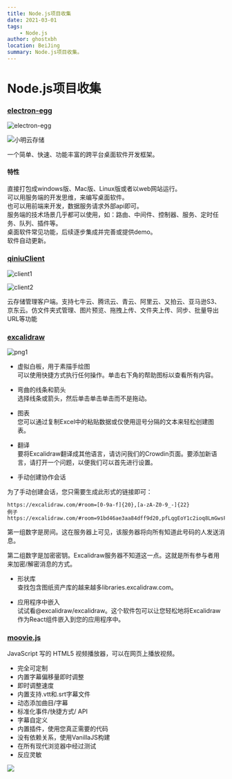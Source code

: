 ```yaml
---
title: Node.js项目收集
date: 2021-03-01
tags:
    - Node.js
author: ghostxbh
location: BeiJing
summary: Node.js项目收集。
---
```

# Node.js项目收集

### [electron-egg](https://gitee.com/wallace5303/electron-egg)

![electron-egg](https://gitee.com/wallace5303/electron-egg/raw/master/build/img/upload_pic.png)

![小明云存储](https://cdn.jsdelivr.net/gh/wallace5303/file-resource/normal/xm-pic-config.png)

一个简单、快速、功能丰富的跨平台桌面软件开发框架。

#### 特性

直接打包成windows版、Mac版、Linux版或者以web网站运行。<br>
可以用服务端的开发思维，来编写桌面软件。<br>
也可以用前端来开发，数据服务请求外部api即可。<br>
服务端的技术场景几乎都可以使用，如：路由、中间件、控制器、服务、定时任务、队列、插件等。<br>
桌面软件常见功能，后续逐步集成并完善或提供demo。<br>
软件自动更新。<br>

### [qiniuClient](https://github.com/willnewii/qiniuClient)

![client1](https://camo.githubusercontent.com/a1affe3d0a2d80fcc8c1218c1eb236cdda40a9ba239cf43875e2e89658e6e156/687474703a2f2f626c6f672d7265732e6d6179646179352e6d652f696d672f254535254231253846254535254239253935254535254246254142254537253835254137253230323031392d30392d3131253230254534254238253842254535253844253838392e31312e30382e706e67)

![client2](https://camo.githubusercontent.com/a0b52ee37f82a0104e10f3ff120dccbde9c60af327368dada5b2cc668f0fe058/687474703a2f2f626c6f672d7265732e6d6179646179352e6d652f696d672f254535254231253846254535254239253935254535254246254142254537253835254137253230323031382d31322d3235253230254534254238253842254535253844253838342e32382e34372e706e67)

云存储管理客户端。支持七牛云、腾讯云、青云、阿里云、又拍云、亚马逊S3、京东云。仿文件夹式管理、图片预览、拖拽上传、文件夹上传、同步、批量导出URL等功能

### [excalidraw](https://github.com/excalidraw/excalidraw)

![png1](http://file.uzykj.com/WechatIMG1538.png)

- 虚拟白板，用于素描手绘图<br>
可以使用快捷方式执行任何操作。单击右下角的帮助图标以查看所有内容。

- 弯曲的线条和箭头<br>
选择线条或箭头，然后单击单击单击而不是拖动。

- 图表<br>
您可以通过复制Excel中的粘贴数据或仅使用逗号分隔的文本来轻松创建图表。

- 翻译<br>
要将Excalidraw翻译成其他语言，请访问我们的Crowdin页面。要添加新语言，请打开一个问题，以便我们可以首先进行设置。

- 手动创建协作会话

为了手动创建会话，您只需要生成此形式的链接即可：

    https://excalidraw.com/#room=[0-9a-f]{20},[a-zA-Z0-9_-]{22}
    例子
    https://excalidraw.com/#room=91bd46ae3aa84dff9d20,pfLqgEoY1c2ioq8LmGwsFA
    
第一组数字是房间。这在服务器上可见，该服务器将向所有知道此号码的人发送消息。

第二组数字是加密密钥。Excalidraw服务器不知道这一点。这就是所有参与者用来加密/解密消息的方式。

- 形状库<br>
查找包含图纸资产库的越来越多libraries.excalidraw.com。

- 应用程序中嵌入<br>
试试看@excalidraw/excalidraw。这个软件包可以让您轻松地将Excalidraw作为React组件嵌入到您的应用程序中。

### [moovie.js](https://github.com/BMSVieira/moovie.js)
JavaScript 写的 HTML5 视频播放器，可以在网页上播放视频。

- 完全可定制
- 内置字幕偏移量即时调整
- 即时调整速度
- 内置支持.vtt和.srt字幕文件
- 动态添加曲目/字幕
- 标准化事件/快捷方式/ API
- 字幕自定义
- 内置插件，使用您真正需要的代码
- 没有依赖关系，使用VanillaJS构建
- 在所有现代浏览器中经过测试
- 反应灵敏

![](https://camo.githubusercontent.com/3e7069ef230c6e7564b57a45afe50dac6c68a41df316f276a81cafec4348508d/68747470733a2f2f626d737669656972612e6769746875622e696f2f6d6f6f7669652e6a732f64656d6f2d74656d706c6174652f696d616765732f63617074696f6e6f66667365742e706e67)